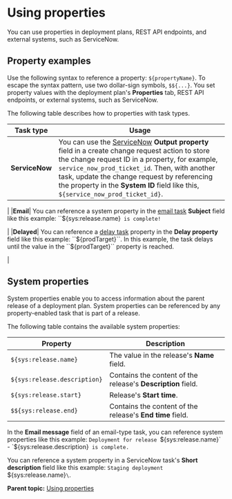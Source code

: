 # Using properties

You can use properties in deployment plans, REST API endpoints, and external systems, such as ServiceNow.

## Property examples

Use the following syntax to reference a property: ``${propertyName}``. To escape the syntax pattern, use two dollar-sign symbols, `$${...}`. You set property values with the deployment plan's **Properties** tab, REST API endpoints, or external systems, such as ServiceNow.

The following table describes how to properties with task types.

|Task type|Usage|
|---------|-----|
|**ServiceNow**| You can use the [ServiceNow](cr_taskType_serviceNow.md#) **Output property** field in a create change request action to store the change request ID in a property, for example, ``service_now_prod_ticket_id``. Then, with another task, update the change request by referencing the property in the **System ID** field like this, ``${service_now_prod_ticket_id}``.

 |
|**Email**| You can reference a system property in the [email task](cr_taskType_email.md#) **Subject** field like this example: ``${sys:release.name}` is complete!`

 |
|**Delayed**| You can reference a [delay task](cr_taskType_delay.md#) property in the **Delay property** field like this example: \``${prodTarget}``. In this example, the task delays until the value in the ``${prodTarget}`` property is reached.

 |

## System properties

System properties enable you to access information about the parent release of a deployment plan. System properties can be referenced by any property-enabled task that is part of a release.

The following table contains the available system properties:

|Property|Description|
|--------|-----------|
|`${sys:release.name}`|The value in the release's **Name** field.|
|`${sys:release.description}`|Contains the content of the release's **Description** field.|
|`${sys:release.start}`|Release's **Start time**.|
|`$${sys:release.end}`|Contains the content of the release's **End time** field.|

In the **Email message** field of an email-type task, you can reference system properties like this example: `Deployment for release `${sys:release.name}` - `${sys:release.description}` is complete.`

You can reference a system property in a ServiceNow task's **Short description** field like this example: `Staging deployment `${sys:release.name}`\`.

**Parent topic:** [Using properties](../../com.crelease.doc/topics/cr_properties_ov.md)

